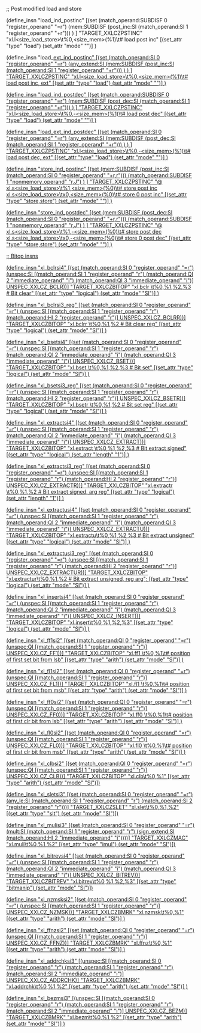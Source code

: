 ;; Post modified load and store


   
(define_insn "load<mode>_ind_postinc"
  [(set (match_operand:SUBDISF 0 "register_operand" "=r")
        (mem:SUBDISF (post_inc:SI (match_operand:SI 1 "register_operand" "+r")))
   )
  ]
  "TARGET_XXLCZPSTINC"
  "xl.l<size_load_store>\t%0,<size_mem>(%1)\t# load post inc"
  [(set_attr "type" "load")
   (set_attr "mode" "<LDSTINDMODE>")]
)

(define_insn "load<mode>_<u>ext_ind_postinc"
  [(set (match_operand:SI 0 "register_operand" "=r")
        (any_extend:SI
             (mem:SUBDISF (post_inc:SI (match_operand:SI 1 "register_operand" "+r")))
        )
   )
  ]
  "TARGET_XXLCZPSTINC"
  "xl.l<size_load_store><u>\t%0,<size_mem>(%1)\t# load post inc, ext"
  [(set_attr "type" "load")
   (set_attr "mode" "<LDSTINDMODE>")]
)

(define_insn "load<mode>_ind_postdec"
  [(set (match_operand:SUBDISF 0 "register_operand" "=r")
        (mem:SUBDISF (post_dec:SI (match_operand:SI 1 "register_operand" "+r")))
   )
  ]
  "TARGET_XXLCZPSTINC"
  "xl.l<size_load_store>\t%0,-<size_mem>(%1)\t# load post dec"
  [(set_attr "type" "load")
   (set_attr "mode" "<LDSTINDMODE>")]
)

(define_insn "load<mode>_<u>ext_ind_postdec"
  [(set (match_operand:SI 0 "register_operand" "=r")
        (any_extend:SI
             (mem:SUBDISF (post_dec:SI (match_operand:SI 1 "register_operand" "+r")))
        )
   )
  ]
  "TARGET_XXLCZPSTINC"
  "xl.l<size_load_store><u>\t%0,-<size_mem>(%1)\t# load post dec, ext"
  [(set_attr "type" "load")
   (set_attr "mode" "<LDSTINDMODE>")]
)

(define_insn "store<mode>_ind_postinc"
  [(set (mem:SUBDISF (post_inc:SI (match_operand:SI 0 "register_operand" "+r,r")))
        (match_operand:SUBDISF 1 "nonmemory_operand" "r,J")
   )
  ]
  "TARGET_XXLCZPSTINC"
  "@
   xl.s<size_load_store>\t%1,<size_mem>(%0)\t# store post inc
   xl.s<size_load_store>\tx0,<size_mem>(%0)\t# store 0 post inc"
  [(set_attr "type" "store,store")
   (set_attr "mode" "<LDSTINDMODE>")]
)

(define_insn "store<mode>_ind_postdec"
  [(set (mem:SUBDISF (post_dec:SI (match_operand:SI 0 "register_operand" "+r,r")))
        (match_operand:SUBDISF 1 "nonmemory_operand" "r,J")
   )
  ]
  "TARGET_XXLCZPSTINC"
  "@
   xl.s<size_load_store>\t%1,-<size_mem>(%0)\t# store post dec
   xl.s<size_load_store>\tx0,-<size_mem>(%0)\t# store 0 post dec"
  [(set_attr "type" "store,store")
   (set_attr "mode" "<LDSTINDMODE>")]
)

;; Bitop insns

(define_insn "xl_bclrsi4"
  [(set (match_operand:SI 0 "register_operand" "=r")
    (unspec:SI [(match_operand:SI 1 "register_operand" "r")
                (match_operand:QI 2 "immediate_operand" "i")
                (match_operand:QI 3 "immediate_operand" "i")]
  UNSPEC_XXLCZ_BCLR))]
"TARGET_XXLCZBITOP"
"xl.bclr \t%0,%1,%2,%3 # Bit clear"
[(set_attr "type" "logical")
 (set_attr "mode" "SI")]
)

(define_insn "xl_bclrsi3_reg"
  [(set (match_operand:SI 0 "register_operand" "=r")
    (unspec:SI [(match_operand:SI 1 "register_operand" "r")
                (match_operand:HI 2 "register_operand" "r")]
  UNSPEC_XXLCZ_BCLRR))]
  "TARGET_XXLCZBITOP"
  "xl.bclrr \t%0,%1,%2 # Bit clear reg"
[(set_attr "type" "logical")
 (set_attr "mode" "SI")]
)

(define_insn "xl_bsetsi4"
  [(set (match_operand:SI 0 "register_operand" "=r")
    (unspec:SI [(match_operand:SI 1 "register_operand" "r")
                (match_operand:QI 2 "immediate_operand" "i")
                (match_operand:QI 3 "immediate_operand" "i")]
  UNSPEC_XXLCZ_BSET))]
  "TARGET_XXLCZBITOP"
  "xl.bset \t%0,%1,%2,%3 # Bit set"
[(set_attr "type" "logical")
 (set_attr "mode" "SI")]
)

(define_insn "xl_bsetsi3_reg"
  [(set (match_operand:SI 0 "register_operand" "=r")
    (unspec:SI [(match_operand:SI 1 "register_operand" "r")
                (match_operand:HI 2 "register_operand" "r")]
  UNSPEC_XXLCZ_BSETR))]
  "TARGET_XXLCZBITOP"
  "xl.bsetr \t%0,%1,%2 # Bit set reg"
[(set_attr "type" "logical")
 (set_attr "mode" "SI")]
)

(define_insn "xl_extractsi4"
  [(set (match_operand:SI 0 "register_operand" "=r")
    (unspec:SI [(match_operand:SI 1 "register_operand" "r")
                (match_operand:QI 2 "immediate_operand" "i")
                (match_operand:QI 3 "immediate_operand" "i")]
  UNSPEC_XXLCZ_EXTRACT))]
  "TARGET_XXLCZBITOP"
  "xl.extract \t%0,%1,%2,%3 # Bit extract signed"
  [(set_attr "type" "logical")
   (set_attr "length" "1")]
)

(define_insn "xl_extractsi3_reg"
  [(set (match_operand:SI 0 "register_operand" "=r")
    (unspec:SI [(match_operand:SI 1 "register_operand" "r")
                (match_operand:HI 2 "register_operand" "r")]
  UNSPEC_XXLCZ_EXTRACTR))]
  "TARGET_XXLCZBITOP"
  "xl.extractr \t%0,%1,%2 # Bit extract signed, arg reg"
  [(set_attr "type" "logical")
   (set_attr "length" "1")]
)

(define_insn "xl_extractusi4"
  [(set (match_operand:SI 0 "register_operand" "=r")
    (unspec:SI [(match_operand:SI 1 "register_operand" "r")
                (match_operand:QI 2 "immediate_operand" "i")
                (match_operand:QI 3 "immediate_operand" "i")]
  UNSPEC_XXLCZ_EXTRACTU))]
  "TARGET_XXLCZBITOP"
  "xl.extractu\t%0,%1,%2,%3 # Bit extract unsigned"
[(set_attr "type" "logical")
 (set_attr "mode" "SI")]
)

(define_insn "xl_extractusi3_reg"
  [(set (match_operand:SI 0 "register_operand" "=r")
    (unspec:SI [(match_operand:SI 1 "register_operand" "r")
                (match_operand:HI 2 "register_operand" "r")]
  UNSPEC_XXLCZ_EXTRACTUR))]
  "TARGET_XXLCZBITOP"
  "xl.extractur\t%0,%1,%2 # Bit extract unsigned, reg arg";
[(set_attr "type" "logical")
 (set_attr "mode" "SI")]
)

(define_insn "xl_insertsi4"
  [(set (match_operand:SI 0 "register_operand" "=r")
    (unspec:SI [(match_operand:SI 1 "register_operand" "r")
                (match_operand:QI 2 "immediate_operand" "i")
                (match_operand:QI 3 "immediate_operand" "i")]
  UNSPEC_XXLCZ_INSERT))]
  "TARGET_XXLCZBITOP"
  "xl.insert\t%0,%1,%2,%3"
[(set_attr "type" "logical")
 (set_attr "mode" "SI")]
)

(define_insn "xl_ff1si2"
  [(set (match_operand:QI 0 "register_operand" "=r")
    (unspec:QI [(match_operand:SI 1 "register_operand" "r")]
  UNSPEC_XXLCZ_FF1))]
"TARGET_XXLCZBITOP"
"xl.ff1 \t%0,%1\t# position of first set bit from lsb"
[(set_attr "type" "arith")
 (set_attr "mode" "SI")]
)

(define_insn "xl_fl1si2"
  [(set (match_operand:QI 0 "register_operand" "=r")
    (unspec:QI [(match_operand:SI 1 "register_operand" "r")]
  UNSPEC_XXLCZ_FL1))]
"TARGET_XXLCZBITOP"
"xl.fl1 \t%0,%1\t# position of first set bit from msb"
[(set_attr "type" "arith")
 (set_attr "mode" "SI")]
)

(define_insn "xl_ff0si2"
  [(set (match_operand:QI 0 "register_operand" "=r")
    (unspec:QI [(match_operand:SI 1 "register_operand" "r")]
  UNSPEC_XXLCZ_FF0))]
"TARGET_XXLCZBITOP"
"xl.ff0 \t%0,%1\t# position of first clr bit from lsb"
[(set_attr "type" "arith")
 (set_attr "mode" "SI")]
)

(define_insn "xl_fl0si2"
  [(set (match_operand:QI 0 "register_operand" "=r")
    (unspec:QI [(match_operand:SI 1 "register_operand" "r")]
  UNSPEC_XXLCZ_FL0))]
"TARGET_XXLCZBITOP"
"xl.fl0 \t%0,%1\t# position of first clr bit from msb"
[(set_attr "type" "arith")
 (set_attr "mode" "SI")]
)

(define_insn "xl_clbsi2"
  [(set (match_operand:QI 0 "register_operand" "=r")
        (unspec:QI [(match_operand:SI 1 "register_operand" "r")] UNSPEC_XXLCZ_CLB))]
  "TARGET_XXLCZBITOP"
  "xl.clb\t%0,%1"
  [(set_attr "type" "arith")
   (set_attr "mode" "SI")])

(define_insn "xl_slet<u>si3"
  [(set (match_operand:SI 0 "register_operand" "=r")
        (any_le:SI (match_operand:SI 1 "register_operand" "r")
                   (match_operand:SI 2 "register_operand" "r")))]
  "TARGET_XXLCZSLET"
  "xl.slet<u>\t%0,%1,%2"
  [(set_attr "type" "slt")
   (set_attr "mode" "SI")])


(define_insn "xl_mulisi3"
  [(set (match_operand:SI  0 "register_operand" "=r")
  (mult:SI (match_operand:SI 1 "register_operand" "r")
           (sign_extend:SI
           (match_operand:HI 2 "immediate_operand" "i"))))]
  "TARGET_XXLCZMAC"
  "xl.muli\t%0,%1,%2"
  [(set_attr "type" "imul")
   (set_attr "mode" "SI")])

(define_insn "xl_bitrevsi4"
  [(set (match_operand:SI 0 "register_operand" "=r")
        (unspec:SI [(match_operand:SI 1 "register_operand" "r")
                    (match_operand:QI 2 "immediate_operand" "i")
                    (match_operand:QI 3 "immediate_operand" "i")]
         UNSPEC_XXLCZ_BITREV))]
  "TARGET_XXLCZBITREV"
  "xl.bitrev\t%0,%1,%2,%3"
  [(set_attr "type" "bitmanip")
  (set_attr "mode" "SI")])

(define_insn "xl_nzmsksi2"
  [(set (match_operand:SI 0 "register_operand" "=r")
    (unspec:SI [(match_operand:SI 1 "register_operand" "r")]
  UNSPEC_XXLCZ_NZMSK))]
"TARGET_XXLCZBMRK"
"xl.nzmsk\t%0,%1"
[(set_attr "type" "arith")
 (set_attr "mode" "SI")]
)

(define_insn "xl_ffnzsi2"
  [(set (match_operand:QI 0 "register_operand" "=r")
    (unspec:QI [(match_operand:SI 1 "register_operand" "r")]
  UNSPEC_XXLCZ_FFNZ))]
"TARGET_XXLCZBMRK"
"xl.ffnz\t%0,%1"
[(set_attr "type" "arith")
 (set_attr "mode" "SI")]
)

(define_insn "xl_addrchksi3"
  [(unspec:SI [(match_operand:SI 0 "register_operand" "r")
                (match_operand:SI 1 "register_operand" "r")
                (match_operand:SI 2 "immediate_operand" "i")]
  UNSPEC_XXLCZ_ADDRCHK)]
"TARGET_XXLCZBMRK"
"xl.addrchk\t%0,%1,%2"
[(set_attr "type" "arith")
 (set_attr "mode" "SI")]
)

(define_insn "xl_bezmsi3"
  [(unspec:SI [(match_operand:SI 0 "register_operand" "r")
                (match_operand:SI 1 "register_operand" "r")
                (match_operand:SI 2 "immediate_operand" "i")]
  UNSPEC_XXLCZ_BEZM)]
"TARGET_XXLCZBMRK"
"xl.bezm\t%0,%1,%2"
[(set_attr "type" "arith")
 (set_attr "mode" "SI")]
)
